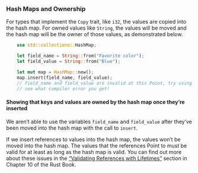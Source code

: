 ### Hash Maps and Ownership

For types that implement the `Copy` trait, like `i32`, the values are copied
into the hash map. For owned values like `String`, the values will be moved and
the hash map will be the owner of those values, as demonstrated below.

```rust
    use std::collections::HashMap;

    let field_name = String::from("Favorite color");
    let field_value = String::from("Blue");

    let mut map = HashMap::new();
    map.insert(field_name, field_value);
    // field_name and field_value are invalid at this Point, try using them and
    // see what compiler error you get!
```

#### Showing that keys and values are owned by the hash map once they’re inserted

We aren’t able to use the variables `field_name` and `field_value` after
they’ve been moved into the hash map with the call to `insert`.

If we insert references to values into the hash map, the values won’t be moved
into the hash map. The values that the references Point to must be valid for at
least as long as the hash map is valid. You can find out more about these issues in
the [“Validating References with
Lifetimes”][validating-references-with-lifetimes]<!-- ignore --> section in
Chapter 10 of the Rust Book.

[validating-references-with-lifetimes]:
https://github.com/rust-lang/book/blob/master/src/ch10-03-lifetime-syntax.md
